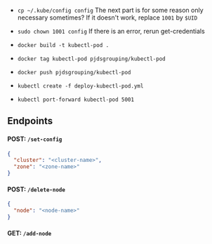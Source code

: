 - `cp ~/.kube/config config`
The next part is for some reason only necessary sometimes? If it doesn't work, replace `1001` by `$UID`
- `sudo chown 1001 config`
If there is an error, rerun get-credentials

- `docker build -t kubectl-pod .`
- `docker tag kubectl-pod pjdsgrouping/kubectl-pod`
- `docker push pjdsgrouping/kubectl-pod`
- `kubectl create -f deploy-kubectl-pod.yml`
- `kubectl port-forward kubectl-pod 5001`

## Endpoints

#### POST: ```/set-config```

```json
{
  "cluster": "<cluster-name>",
  "zone": "<zone-name>"
}
```

#### POST: ```/delete-node```

```json
{
  "node": "<node-name>"
}
```

#### GET: ```/add-node```
